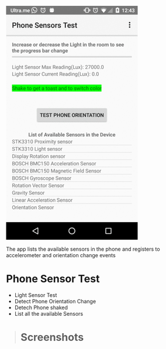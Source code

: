 
![Alt text](/raw/output_8.gif?raw=true "Home Screen")

The app lists the available sensors in the phone and registers to accelerometer and orientation change events

# Phone Sensor Test

- Light Sensor Test
- Detect Phone Orientation Change 
- Detech Phone shaked
- List all the available Sensors

> # Screenshots



